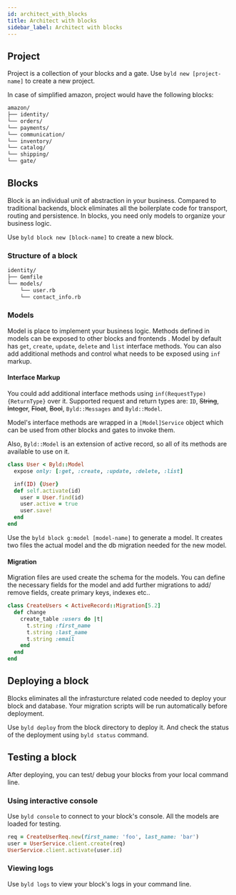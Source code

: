 ```yaml
---
id: architect_with_blocks
title: Architect with blocks
sidebar_label: Architect with blocks
---
```


## Project

Project is a collection of your blocks and a gate. Use `byld new [project-name]` to create a new project.

In case of simplified amazon, project would have the following blocks:

```sh
amazon/
├── identity/
└── orders/
└── payments/
└── communication/
└── inventory/
└── catalog/
└── shipping/
└── gate/
```

## Blocks

Block is an individual unit of abstraction in your business. Compared to
traditional backends, block eliminates all the boilerplate code for transport,
routing and persistence. In blocks, you need only models to organize your
business logic.

Use `byld block new [block-name]` to create a new block.

### Structure of a block

```sh
identity/
├── Gemfile
└── models/
    └── user.rb
    └── contact_info.rb
```
### Models
Model is place to implement your business logic. Methods defined in models
 can be exposed to other blocks and frontends . Model by default has
 `get`, `create`, `update`, `delete` and `list` interface methods. You can
 also add additional methods and control what needs to be exposed using `inf` markup.



#### Interface Markup
You could add additional interface methods using `inf(RequestType) {ReturnType}`
 over it. Supported request and return types are: `ID`, ~~String~~,
 ~~Integer~~, ~~Float~~, ~~Bool~~, `Byld::Messages` and `Byld::Model`.

Model's interface methods are wrapped in a `[Model]Service` object which can be
used from other blocks and gates to invoke them.

Also, `Byld::Model` is an extension of active record, so all of its methods
are available to use on it.

```ruby
class User < Byld::Model
  expose only: [:get, :create, :update, :delete, :list]

  inf(ID) {User}
  def self.activate(id)
    user = User.find(id)
    user.active = true
    user.save!
  end
end
```

Use the `byld block g:model [model-name]` to generate a model. It creates two
files the actual model and the db migration needed for the new model.

#### Migration
Migration files are used create the schema for the models. You can define the
necessary fields for the model and add further migrations to add/ remove
fields, create primary keys, indexes etc..

```ruby
class CreateUsers < ActiveRecord::Migration[5.2]
  def change
    create_table :users do |t|
      t.string :first_name
      t.string :last_name
      t.string :email
    end
  end
end
```

## Deploying a block

Blocks eliminates all the infrasturcture related code needed to deploy your
block and database. Your migration scripts will be run automatically before
deployment.

Use `byld deploy` from the block directory to deploy it. And check the status
of the deployment using `byld status` command.


## Testing a block

After deploying, you can test/ debug your blocks from your local command line.

### Using interactive console

Use `byld console` to connect to your block's console. All the models are
loaded for testing.

```ruby
req = CreateUserReq.new(first_name: 'foo', last_name: 'bar')
user = UserService.client.create(req)
UserService.client.activate(user.id)
```

### Viewing logs

Use `byld logs` to view your block's logs in your command line.
